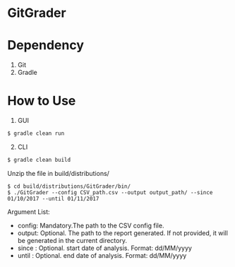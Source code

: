 # GitGrader
# Dependency
1. Git
2. Gradle
# How to Use
1. GUI
```sh
$ gradle clean run
```
2. CLI
```sh
$ gradle clean build
```
Unzip the file in build/distributions/
```
$ cd build/distributions/GitGrader/bin/
$ ./GitGrader --config CSV_path.csv --output output_path/ --since 01/10/2017 --until 01/11/2017
```
Argument List:
- config: Mandatory.The path to the CSV config file.
- output: Optional. The path to the report generated. If not provided, it will be generated in the current directory.
- since : Optional. start date of analysis. Format: dd/MM/yyyy
- until : Optional. end date of analysis. Format: dd/MM/yyyy
